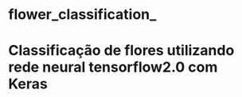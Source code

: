 # flower_classification_
<h1>Classificação de flores utilizando rede neural tensorflow2.0 com Keras</h1>
